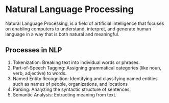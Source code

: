 # Natural Language Processing
  Natural Language Processing, is a field of artificial intelligence that focuses on enabling computers to understand, interpret, and generate human language in a way that is both natural and meaningful.
  
  ## Processes in NLP
1. Tokenization: Breaking text into individual words or phrases.
2. Part-of-Speech Tagging: Assigning grammatical categories (like noun, verb, adjective) to words.
3. Named Entity Recognition: Identifying and classifying named entities such as names of people, organizations, and locations
4. Parsing: Analyzing the syntactic structure of sentences.
5. Semantic Analysis: Extracting meaning from text.


